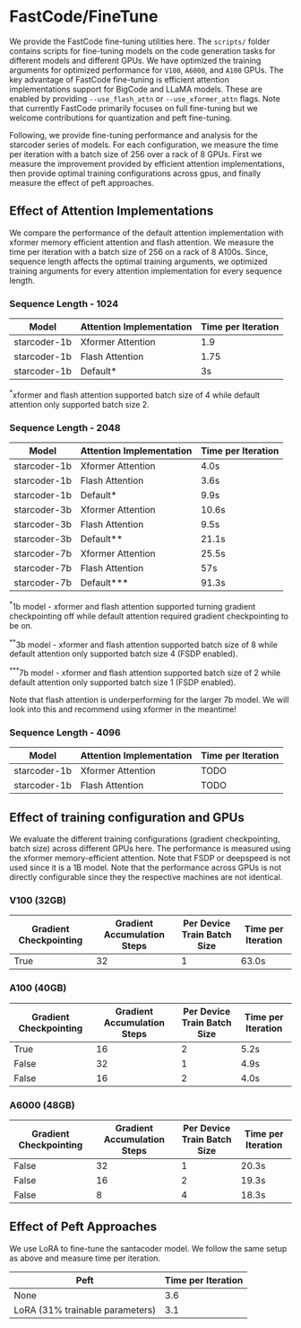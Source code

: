 # FastCode/FineTune

We provide the FastCode fine-tuning utilities here. The `scripts/` folder contains scripts for fine-tuning models on the code generation tasks for different models and different GPUs. We have optimized the training arguments for optimized performance for `V100`, `A6000`, and `A100` GPUs. The key advantage of FastCode fine-tuning is efficient attention implementations support for BigCode and LLaMA models. These are enabled by providing `--use_flash_attn` or `--use_xformer_attn` flags. Note that currently FastCode primarily focuses on full fine-tuning but we welcome contributions for quantization and peft fine-tuning.

Following, we provide fine-tuning performance and analysis for the starcoder series of models. For each configuration, we measure the time per iteration with a batch size of 256 over a rack of 8 GPUs. First we measure the improvement provided by efficient attention implementations, then provide optimal training configurations across gpus, and finally measure the effect of peft approaches.

## Effect of Attention Implementations
We compare the performance of the default attention implementation with xformer memory efficient attention and flash attention. We measure the time per iteration with a batch size of 256 on a rack of 8 A100s. Since, sequence length affects the optimal training arguments, we optimized training arguments for every attention implementation for every sequence length.
### Sequence Length - 1024
| Model | Attention Implementation | Time per Iteration |
| --- | --- | --- |
|starcoder-1b | Xformer Attention | 1.9 |
|starcoder-1b | Flash Attention | 1.75 |
|starcoder-1b | Default* | 3s |

<sup>*</sup>xformer and flash attention supported batch size of 4 while default attention only supported batch size 2.

### Sequence Length - 2048
| Model | Attention Implementation | Time per Iteration |
| --- | --- | --- |
|starcoder-1b | Xformer Attention | 4.0s |
|starcoder-1b | Flash Attention | 3.6s |
|starcoder-1b | Default* | 9.9s |
|starcoder-3b | Xformer Attention | 10.6s |
|starcoder-3b | Flash Attention | 9.5s |
|starcoder-3b | Default** | 21.1s |
|starcoder-7b | Xformer Attention | 25.5s |
|starcoder-7b | Flash Attention | 57s |
|starcoder-7b | Default*** | 91.3s |

<sup>*</sup>1b model - xformer and flash attention supported turning gradient checkpointing off while default attention required gradient checkpointing to be on.

<sup>**</sup>3b model - xformer and flash attention supported batch size of 8 while default attention only supported batch size 4 (FSDP enabled).

<sup>***</sup>7b model - xformer and flash attention supported batch size of 2 while default attention only supported batch size 1 (FSDP enabled).

Note that flash attention is underperforming for the larger 7b model. We will look into this and recommend using xformer in the meantime!
### Sequence Length - 4096
| Model | Attention Implementation | Time per Iteration |
| --- | --- | --- |
|starcoder-1b | Xformer Attention | TODO |
|starcoder-1b | Flash Attention | TODO |

## Effect of training configuration and GPUs
We evaluate the different training configurations (gradient checkpointing, batch size) across different GPUs here. The performance is measured using the xformer memory-efficient attention. Note that FSDP or deepspeed is not used since it is a 1B model. Note that the performance across GPUs is not directly configurable since they the respective machines are not identical. 

### V100 (32GB)
| Gradient Checkpointing | Gradient Accumulation Steps | Per Device Train Batch Size | Time per Iteration |
| --- | --- | --- | --- |
| True | 32 | 1 | 63.0s |

### A100 (40GB)
| Gradient Checkpointing | Gradient Accumulation Steps | Per Device Train Batch Size | Time per Iteration |
| --- | --- | --- | --- |
| True | 16 | 2 | 5.2s |
| False | 32 | 1 | 4.9s |
| False | 16 | 2 | 4.0s |

### A6000 (48GB)
| Gradient Checkpointing | Gradient Accumulation Steps | Per Device Train Batch Size | Time per Iteration |
| --- | --- | --- | --- |
| False | 32 | 1 | 20.3s |
| False | 16 | 2 | 19.3s |
| False | 8 | 4 | 18.3s |

## Effect of Peft Approaches
We use LoRA to fine-tune the santacoder model. We follow the same setup as above and measure time per iteration.

| Peft | Time per Iteration |
| --- | --- |
| None | 3.6 |
| LoRA (31% trainable parameters) | 3.1 |
